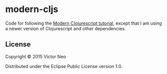 # modern-cljs

Code for following the [Modern Clojurescript tutorial](https://github.com/magomimmo/modern-cljs),
except that I am using a newer version of Clojurescript and other dependencies.

## License

Copyright © 2015 Victor Neo

Distributed under the Eclipse Public License version 1.0.
